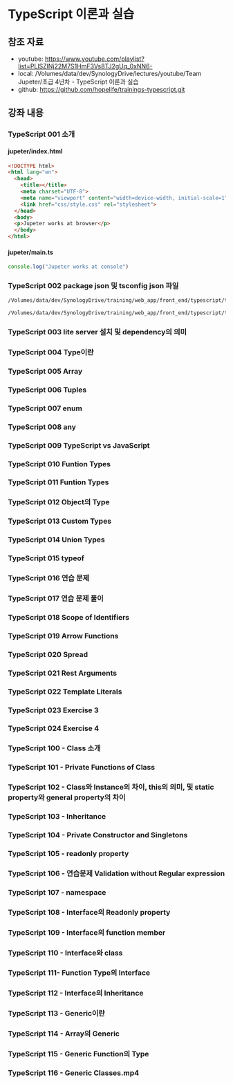 # TypeScript 이론과 실습

## 참조 자료
- youtube: https://www.youtube.com/playlist?list=PLlSZlNj22M7S1HmF3Vs8TJ2gUq_0xNN6-
- local: /Volumes/data/dev/SynologyDrive/lectures/youtube/Team Jupeter/초급 4년차 - TypeScript 이론과 실습
- github: https://github.com/hopelife/trainings-typescript.git

## 강좌 내용

### TypeScript 001 소개

#### jupeter/index.html

```html
<!DOCTYPE html>
<html lang="en">
  <head>
    <title></title>
    <meta charset="UTF-8">
    <meta name="viewport" content="width=device-width, initial-scale=1">
    <link href="css/style.css" rel="stylesheet">
  </head>
  <body>
  <p>Jupeter works at browser</p>
  </body>
</html>
```

#### jupeter/main.ts

```javascript
console.log("Jupeter works at console")
```

### TypeScript 002 package json 및 tsconfig json 파일

```bash
/Volumes/data/dev/SynologyDrive/training/web_app/front_end/typescript/trainings-typescript-jupeter$ npm init

/Volumes/data/dev/SynologyDrive/training/web_app/front_end/typescript/trainings-typescript-jupeter$ npm install lite-server --save-dev
```

### TypeScript 003 lite server 설치 및 dependency의 의미


### TypeScript 004 Type이란


### TypeScript 005 Array


### TypeScript 006 Tuples


### TypeScript 007 enum


### TypeScript 008 any


### TypeScript 009 TypeScript vs JavaScript


### TypeScript 010 Funtion Types


### TypeScript 011 Funtion Types


### TypeScript 012 Object의 Type


### TypeScript 013 Custom Types


### TypeScript 014 Union Types


### TypeScript 015 typeof


### TypeScript 016 연습 문제


### TypeScript 017 연습 문제 풀이


### TypeScript 018 Scope of Identifiers


### TypeScript 019 Arrow Functions


### TypeScript 020 Spread


### TypeScript 021 Rest Arguments


### TypeScript 022 Template Literals


### TypeScript 023 Exercise 3


### TypeScript 024 Exercise 4


### TypeScript 100 - Class 소개


### TypeScript 101 - Private Functions of Class


### TypeScript 102 - Class와 Instance의 차이, this의 의미, 및 static property와 general property의 차이


### TypeScript 103 - Inheritance


### TypeScript 104 - Private Constructor and Singletons


### TypeScript 105 - readonly property


### TypeScript 106 - 연습문제 Validation without Regular expression


### TypeScript 107 - namespace


### TypeScript 108 - Interface의 Readonly property


### TypeScript 109 - Interface의 function member


### TypeScript 110 - Interface와 class


### TypeScript 111- Function Type의 Interface


### TypeScript 112 - Interface의 Inheritance


### TypeScript 113 - Generic이란


### TypeScript 114 - Array의 Generic


### TypeScript 115 - Generic Function의 Type


### TypeScript 116 - Generic Classes.mp4

